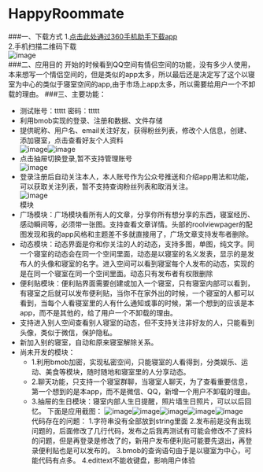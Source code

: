 # HappyRoommate
###一、下载方式
1.[点击此处通过360手机助手下载app](http://zhushou.360.cn/detail/index/soft_id/3082742?recrefer=SE_D_%E5%BE%AE%E5%AE%A4#nogo)       
2.手机扫描二维码下载        
![image](https://github.com/skylineTan/HappyRoommate/blob/master/Art/%E5%BE%AE%E5%AE%A4%E4%BA%8C%E7%BB%B4%E7%A0%81.png)      
###二、应用目的
开始的时候看到QQ空间有情侣空间的功能，没有多少人使用，本来想写一个情侣空间的，但是类似的app太多，所以最后还是决定写了这个以寝室为中心的类似于寝室空间的app,由于市场上app太多，所以需要给用户一个不卸载的理由。
###三、主要功能：
+  测试账号：ttttt 密码：ttttt
+  利用bmob实现的登录、注册和数据、文件存储
+  提供昵称、用户名、email关注好友，获得粉丝列表，修改个人信息，创建、添加寝室，点击查看好友个人资料      
![image](https://github.com/skylineTan/HappyRoommate/blob/master/Art/screenshot2.png)![image](https://github.com/skylineTan/HappyRoommate/blob/master/Art/screenshot4.png)
+  点击抽屉切换登录,暂不支持管理账号      
![image](https://github.com/skylineTan/HappyRoommate/blob/master/Art/screenshot6.png)
+  登录注册后自动关注本人，本人账号作为公众号推送和介绍app用法和功能，可以获取关注列表，暂不支持查询粉丝列表和取消关注。     
![image](https://github.com/skylineTan/HappyRoommate/blob/master/Art/screenshot1.png)       
模块
+  广场模块：广场模块看所有人的文章，分享你所有想分享的东西，寝室经历、感动瞬间等，必须带一张图。支持查看文章详情。头部的roolviewpager的配图发现和我的app风格和主题差不多就直接用了，广场文章支持发布者删除。
+  动态模块：动态界面是你和你关注的人的动态，支持多图，单图，纯文字。同一个寝室的动态会在同一个空间里面，动态是以寝室的名义发表，显示的是发布人的头像和寝室的名字。进入空间可以看到寝室每个人发布的动态，实现的是在同一个寝室在同一个空间里面。动态只有发布者有权限删除
+  便利贴模块：便利贴界面需要创建或加入一个寝室，只有寝室内部可以看到，有寝室之后就可以发布便利贴，当你不在家外出的时候，一个寝室的人都可以看到，当每个人看寝室里的人有什么通知或事的时候，第一个想到的应该是本app，而不是其他的，给了用户一个不卸载的理由。
+  支持进入别人空间查看别人寝室的动态，但不支持关注非好友的人，只能看到头像，类似于微信，保护隐私。
+  新加入别的寝室，自动和原来寝室解除关系。
+  尚未开发的模块：
    +  1.利用bmob加密，实现私密空间，只能寝室的人看得到，分类娱乐、运动、美食等模块，随时随地和寝室里的人分享动态。
    +  2.聊天功能，只支持一个寝室群聊，当寝室人聊天，为了查看重要信息，第一个想到的是本app，而不是微信、QQ，新增一个用户不卸载的理由。
    +  3.抽屉的生日模块：寝室内部人生日提醒，照片墙生日照片，可以以后回忆。
下面是应用截图：
![image](https://github.com/skylineTan/HappyRoommate/blob/master/Art/img6.png)![image](https://github.com/skylineTan/HappyRoommate/blob/master/Art/img7.png)![image](https://github.com/skylineTan/HappyRoommate/blob/master/Art/img8.png)![image](https://github.com/skylineTan/HappyRoommate/blob/master/Art/img9.png)![image](https://github.com/skylineTan/HappyRoommate/blob/master/Art/img10.png)        
代码存在的问题：
1.字符串没有全部放到string里面
2.发布前是没有出现问题的，后面修改了几行代码，发布之后我再测试有可能会修改不了资料的问题，但是再登录是修改了的，新用户发布便利贴可能要先退出，再登录便利贴也是可以发布的。
3.bmob的查询语句由于是以寝室为中心，可能代码有点多。
4.edittext不能收键盘，影响用户体验
